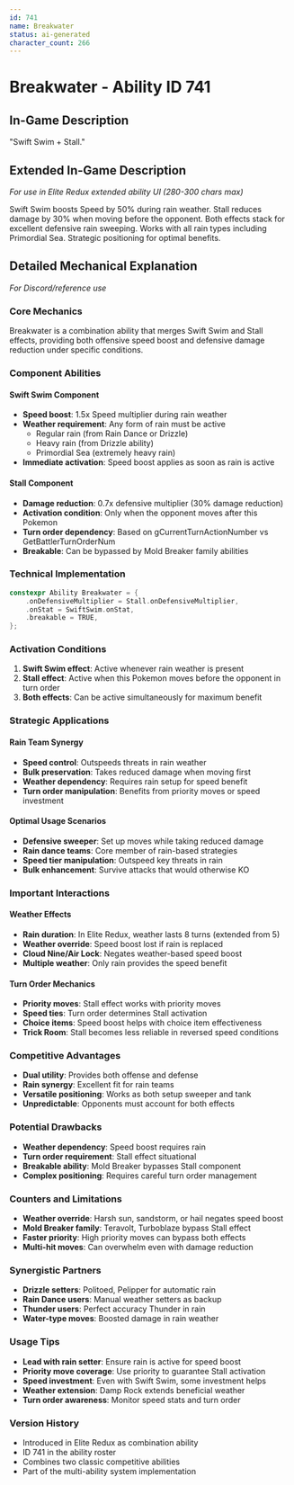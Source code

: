 ```yaml
---
id: 741
name: Breakwater
status: ai-generated
character_count: 266
---
```


# Breakwater - Ability ID 741

## In-Game Description
"Swift Swim + Stall."

## Extended In-Game Description
*For use in Elite Redux extended ability UI (280-300 chars max)*

Swift Swim boosts Speed by 50% during rain weather. Stall reduces damage by 30% when moving before the opponent. Both effects stack for excellent defensive rain sweeping. Works with all rain types including Primordial Sea. Strategic positioning for optimal benefits.

## Detailed Mechanical Explanation
*For Discord/reference use*

### Core Mechanics
Breakwater is a combination ability that merges Swift Swim and Stall effects, providing both offensive speed boost and defensive damage reduction under specific conditions.

### Component Abilities

#### Swift Swim Component
- **Speed boost**: 1.5x Speed multiplier during rain weather
- **Weather requirement**: Any form of rain must be active
  - Regular rain (from Rain Dance or Drizzle)
  - Heavy rain (from Drizzle ability)
  - Primordial Sea (extremely heavy rain)
- **Immediate activation**: Speed boost applies as soon as rain is active

#### Stall Component  
- **Damage reduction**: 0.7x defensive multiplier (30% damage reduction)
- **Activation condition**: Only when the opponent moves after this Pokemon
- **Turn order dependency**: Based on gCurrentTurnActionNumber vs GetBattlerTurnOrderNum
- **Breakable**: Can be bypassed by Mold Breaker family abilities

### Technical Implementation
```c
constexpr Ability Breakwater = {
    .onDefensiveMultiplier = Stall.onDefensiveMultiplier,
    .onStat = SwiftSwim.onStat,
    .breakable = TRUE,
};
```

### Activation Conditions
1. **Swift Swim effect**: Active whenever rain weather is present
2. **Stall effect**: Active when this Pokemon moves before the opponent in turn order
3. **Both effects**: Can be active simultaneously for maximum benefit

### Strategic Applications

#### Rain Team Synergy
- **Speed control**: Outspeeds threats in rain weather
- **Bulk preservation**: Takes reduced damage when moving first
- **Weather dependency**: Requires rain setup for speed benefit
- **Turn order manipulation**: Benefits from priority moves or speed investment

#### Optimal Usage Scenarios
- **Defensive sweeper**: Set up moves while taking reduced damage
- **Rain dance teams**: Core member of rain-based strategies  
- **Speed tier manipulation**: Outspeed key threats in rain
- **Bulk enhancement**: Survive attacks that would otherwise KO

### Important Interactions

#### Weather Effects
- **Rain duration**: In Elite Redux, weather lasts 8 turns (extended from 5)
- **Weather override**: Speed boost lost if rain is replaced
- **Cloud Nine/Air Lock**: Negates weather-based speed boost
- **Multiple weather**: Only rain provides the speed benefit

#### Turn Order Mechanics
- **Priority moves**: Stall effect works with priority moves
- **Speed ties**: Turn order determines Stall activation
- **Choice items**: Speed boost helps with choice item effectiveness
- **Trick Room**: Stall becomes less reliable in reversed speed conditions

### Competitive Advantages
- **Dual utility**: Provides both offense and defense
- **Rain synergy**: Excellent fit for rain teams
- **Versatile positioning**: Works as both setup sweeper and tank
- **Unpredictable**: Opponents must account for both effects

### Potential Drawbacks  
- **Weather dependency**: Speed boost requires rain
- **Turn order requirement**: Stall effect situational
- **Breakable ability**: Mold Breaker bypasses Stall component
- **Complex positioning**: Requires careful turn order management

### Counters and Limitations
- **Weather override**: Harsh sun, sandstorm, or hail negates speed boost
- **Mold Breaker family**: Teravolt, Turboblaze bypass Stall effect
- **Faster priority**: High priority moves can bypass both effects
- **Multi-hit moves**: Can overwhelm even with damage reduction

### Synergistic Partners
- **Drizzle setters**: Politoed, Pelipper for automatic rain
- **Rain Dance users**: Manual weather setters as backup
- **Thunder users**: Perfect accuracy Thunder in rain
- **Water-type moves**: Boosted damage in rain weather

### Usage Tips
- **Lead with rain setter**: Ensure rain is active for speed boost
- **Priority move coverage**: Use priority to guarantee Stall activation
- **Speed investment**: Even with Swift Swim, some investment helps
- **Weather extension**: Damp Rock extends beneficial weather
- **Turn order awareness**: Monitor speed stats and turn order

### Version History
- Introduced in Elite Redux as combination ability
- ID 741 in the ability roster
- Combines two classic competitive abilities
- Part of the multi-ability system implementation